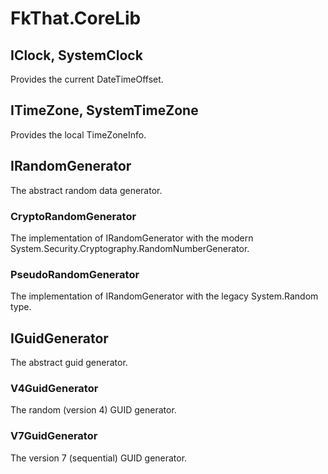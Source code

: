# FkThat.CoreLib

## IClock, SystemClock

Provides the current DateTimeOffset.

## ITimeZone, SystemTimeZone

Provides the local TimeZoneInfo.

## IRandomGenerator

The abstract random data generator.

### CryptoRandomGenerator

The implementation of IRandomGenerator with the modern
System.Security.Cryptography.RandomNumberGenerator.

### PseudoRandomGenerator

The implementation of IRandomGenerator with the legacy System.Random type.

## IGuidGenerator

The abstract guid generator.

### V4GuidGenerator

The random (version 4) GUID generator.

### V7GuidGenerator

The version 7 (sequential) GUID generator.

